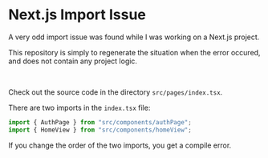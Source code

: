 # Next.js Import Issue

A very odd import issue was found while I was working on a Next.js project.

This repository is simply to regenerate the situation when the error occured, and does not contain any project logic.

<br>

Check out the source code in the directory `src/pages/index.tsx`.

There are two imports in the `index.tsx` file:

```typescript
import { AuthPage } from "src/components/authPage";
import { HomeView } from "src/components/homeView";
```

If you change the order of the two imports, you get a compile error.
